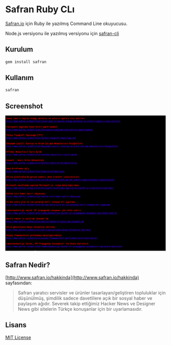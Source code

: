 # Safran Ruby CLı

[Safran.io](http://safran.io) için Ruby ile yazılmış Command Line okuyucusu.

Node.js versiyonu ile yazılmış versiyonu için [safran-cli](https://github.com/f/safran-cli)

## Kurulum

```bash
gem install safran
```

## Kullanım

```bash
safran
```

## Screenshot

![Safran.io](screenshot.png)

## Safran Nedir?

[http://www.safran.io/hakkinda](http://www.safran.io/hakkinda) sayfasından:

> Safran yaratıcı servisler ve ürünler tasarlayan/geliştiren topluluklar için düşünülmüş, şimdilik sadece davetlilere açık bir sosyal haber ve paylaşım ağıdır. Severek takip ettiğimiz Hacker News ve Designer News gibi sitelerin Türkçe konuşanlar için bir uyarlamasıdır.

## Lisans

[MIT License](http://f.mit-license.org)